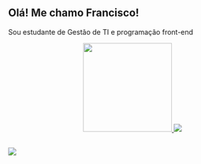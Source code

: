 ## Olá! Me chamo Francisco!
Sou estudante de Gestão de TI e programação front-end
<div align="center">
  <a href="https://github.com/FdougDS">
  <img height="180em" src="https://github-readme-stats.vercel.app/api/top-langs/?username=FdougDS&layout=compact&langs_count=7&theme=dark"/>
    <img src="https://64.media.tumblr.com/9988dfc9fc04bf4c2b72d598762dd835/44a87034c9f02b6e-be/s400x600/2d1f3c57398337165f8e8104b75ad0c036c4440c.gif">
</div>
  
##
  
  <div> 
    <a href="https://www.linkedin.com/in/francisco-douglas-sousa-358514157/" target="_blank"><img src="https://img.shields.io/badge/-LinkedIn-%230077B5?style=for-the-badge&logo=linkedin&logoColor=white" target="_blank"></a>     
  </div>
